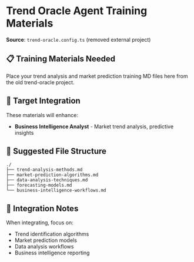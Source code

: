 # Trend Oracle Agent Training Materials

**Source**: `trend-oracle.config.ts` (removed external project)

## 📋 Training Materials Needed

Place your trend analysis and market prediction training MD files here from the old trend-oracle project.

## 🎯 Target Integration

These materials will enhance:
- **Business Intelligence Analyst** - Market trend analysis, predictive insights

## 📁 Suggested File Structure

```
./
├── trend-analysis-methods.md
├── market-prediction-algorithms.md
├── data-analysis-techniques.md
├── forecasting-models.md
└── business-intelligence-workflows.md
```

## 🔄 Integration Notes

When integrating, focus on:
- Trend identification algorithms
- Market prediction models
- Data analysis workflows
- Business intelligence reporting 